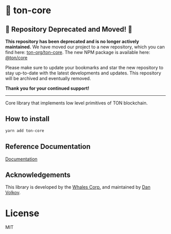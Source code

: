# 💎 ton-core

## 🚨 Repository Deprecated and Moved! 🚨

**This repository has been deprecated and is no longer actively maintained.** We have moved our project to a new repository, which you can find here: [ton-org/ton-core](https://github.com/ton-org/ton-core). The new NPM package is available here: [@ton/core](https://www.npmjs.com/package/@ton/core)

Please make sure to update your bookmarks and star the new repository to stay up-to-date with the latest developments and updates. This repository will be archived and eventually removed.

**Thank you for your continued support!**
___________
Core library that implements low level primitives of TON blockchain.

## How to install

```bash
yarn add ton-core
```

## Reference Documentation

[Documentation](https://ton-core.github.io/ton-core/)


## Acknowledgements

This library is developed by the [Whales Corp.](https://tonwhales.com/) and maintained by [Dan Volkov](https://github.com/dvlkv).

# License

MIT
